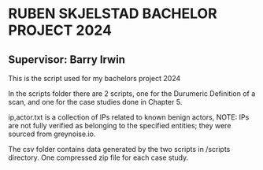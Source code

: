 # RUBEN SKJELSTAD BACHELOR PROJECT 2024
## Supervisor: Barry Irwin

This is the script used for my bachelors project 2024

In the scripts folder there are 2 scripts, one for the Durumeric Definition of a scan, and one for the case studies done in Chapter 5.

ip,actor.txt is a collection of IPs related to known benign actors, NOTE: IPs are not fully verified as belonging to the specified entities; they were sourced from greynoise.io.

The csv folder contains data generated by the two scripts in /scripts directory. One compressed zip file for each case study.
